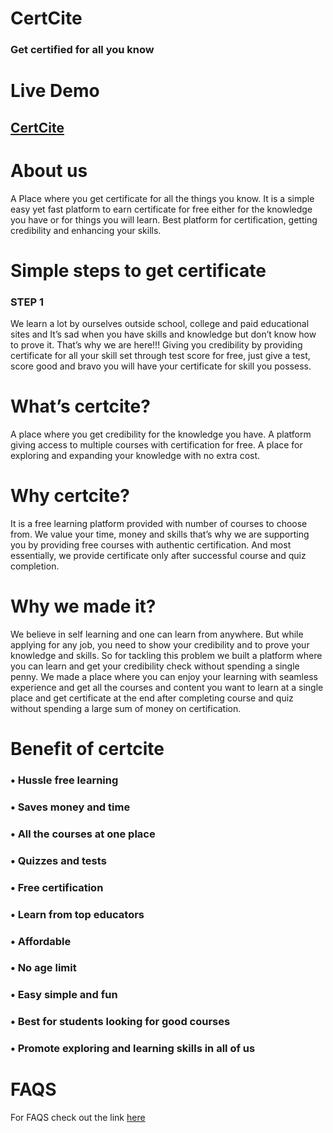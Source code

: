 # CertCite
### Get certified for all you know

# Live Demo

## <a href="https://certcite.github.io/CertCite/">CertCite</a>

# About us
A Place where you get certificate for all the things you know. It is a simple easy yet fast platform to earn certificate for free either for the knowledge you have or for things you will learn.
Best platform for certification, getting credibility and enhancing your skills.

# Simple steps to get certificate
### STEP 1

We learn a lot by ourselves outside school, college and paid educational sites and It’s sad when you have skills and knowledge but don’t know how to prove it.
That’s why we are here!!! Giving you credibility by providing certificate for all your skill set through test score for free, just give a test, score good and bravo you will have your certificate for skill you possess.

# What’s certcite?
A place where you get credibility for the knowledge you have. A platform giving access to multiple courses with certification for free. A place for exploring and expanding your knowledge with no extra cost.

# Why certcite?
It is a free learning platform provided with number of courses to choose from. We value your time, money and skills that’s why we are supporting you by providing free courses with authentic certification. And most essentially, we provide certificate only after successful course and quiz completion.

# Why we made it?
We believe in self learning and one can learn from anywhere. But while applying for any job, you need to show your credibility and to prove your knowledge and skills. So for tackling this problem we built a platform where you can learn and get your credibility check without spending a single penny. 
We made a place where you can enjoy your learning with seamless experience and get all the courses and content you want to learn at a single place and get certificate at the end after completing course and quiz without spending a large sum of money on certification.

# Benefit of certcite
### •	Hussle free learning
### •	Saves money and time
### •	All the courses at one place
### •	Quizzes and tests
### •	Free certification
### •	Learn from top educators
### •	Affordable
### •	No age limit
### •	Easy simple and fun
### •	Best for students looking for good courses
### •	Promote exploring and learning skills in all of us



# FAQS
For FAQS check out the link <a href="https://certcite.github.io/CertCite/help.html">here</a>
